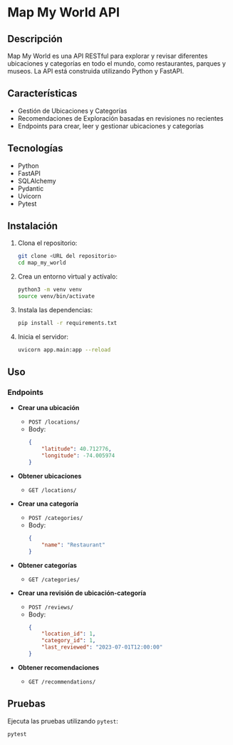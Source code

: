 # Map My World API

## Descripción

Map My World es una API RESTful para explorar y revisar diferentes ubicaciones y categorías en todo el mundo, como restaurantes, parques y museos. La API está construida utilizando Python y FastAPI.

## Características

- Gestión de Ubicaciones y Categorías
- Recomendaciones de Exploración basadas en revisiones no recientes
- Endpoints para crear, leer y gestionar ubicaciones y categorías

## Tecnologías

- Python
- FastAPI
- SQLAlchemy
- Pydantic
- Uvicorn
- Pytest

## Instalación

1. Clona el repositorio:
    ```sh
    git clone <URL del repositorio>
    cd map_my_world
    ```

2. Crea un entorno virtual y actívalo:
    ```sh
    python3 -m venv venv
    source venv/bin/activate
    ```

3. Instala las dependencias:
    ```sh
    pip install -r requirements.txt
    ```

4. Inicia el servidor:
    ```sh
    uvicorn app.main:app --reload
    ```

## Uso

### Endpoints

- **Crear una ubicación**
    - `POST /locations/`
    - Body:
        ```json
        {
            "latitude": 40.712776,
            "longitude": -74.005974
        }
        ```

- **Obtener ubicaciones**
    - `GET /locations/`

- **Crear una categoría**
    - `POST /categories/`
    - Body:
        ```json
        {
            "name": "Restaurant"
        }
        ```

- **Obtener categorías**
    - `GET /categories/`

- **Crear una revisión de ubicación-categoría**
    - `POST /reviews/`
    - Body:
        ```json
        {
            "location_id": 1,
            "category_id": 1,
            "last_reviewed": "2023-07-01T12:00:00"
        }
        ```

- **Obtener recomendaciones**
    - `GET /recommendations/`

## Pruebas

Ejecuta las pruebas utilizando `pytest`:
```sh
pytest
